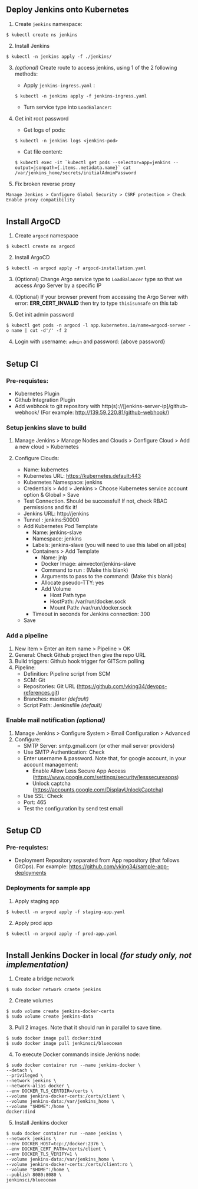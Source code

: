 ## Deploy Jenkins onto Kubernetes 

1. Create ```jenkins``` namespace:
```
$ kubectl create ns jenkins
```

2. Install Jenkins 
```
$ kubectl -n jenkins apply -f ./jenkins/
```

3. *(optional)* Create route to access jenkins, using 1 of the 2 following methods:
    - Apply ```jenkins-ingress.yaml``` :
    ```
    $ kubectl -n jenkins apply -f jenkins-ingress.yaml
    ```
    - Turn service type into ```LoadBalancer```:


4. Get init root password
    - Get logs of pods:
    ```
    $ kubectl -n jenkins logs <jenkins-pod>
    ```
    - Cat file content:
    ```
    $ kubectl exec -it `kubectl get pods --selector=app=jenkins --output=jsonpath={.items..metadata.name}` cat /var/jenkins_home/secrets/initialAdminPassword
    ```

5. Fix broken reverse proxy
```
Manage Jenkins > Configure Global Security > CSRF protection > Check Enable proxy compatibility
```

#

## Install ArgoCD
1. Create ```argocd``` namespace
```
$ kubectl create ns argocd
```

2. Install ArgoCD
```
$ kubectl -n argocd apply -f argocd-installation.yaml
```

3. (Optional) Change Argo service type to ```LoadBalancer``` type so that we access Argo Server by a specific IP

4. (Optional) If your browser prevent from accessing the Argo Server with error: __ERR_CERT_INVALID__ then try to type ```thisisunsafe``` on this tab

4. Get init admin password
```
$ kubectl get pods -n argocd -l app.kubernetes.io/name=argocd-server -o name | cut -d'/' -f 2
``` 

4. Login with username: ```admin``` and password: {above password}

#

## Setup CI

### Pre-requistes:
+ Kubernetes Plugin
+ Github Integration Plugin
+ Add webhook to git repository with http(s)://[jenkins-server-ip]/github-webhook/ (For example: http://139.59.220.81/github-webhook/)

### Setup jenkins slave to build
1. Manage Jenkins > Manage Nodes and Clouds > Configure Cloud > Add a new cloud > Kubernetes

2. Configure Clouds:
    * Name: kubernetes
    * Kubernetes URL: https://kubernetes.default:443
    * Kubernetes Namespace: jenkins
    * Credentials > Add > Jenkins > Choose Kubernetes service account option & Global > Save
    * Test Connection. Should be successful! If not, check RBAC permissions and fix it!
    * Jenkins URL: http://jenkins
    * Tunnel : jenkins:50000
    * Add Kubernetes Pod Template
        * Name: jenkins-slave
        * Namespace: jenkins
        * Labels: jenkins-slave (you will need to use this label on all jobs)
        * Containers > Add Template
            * Name: jnlp
            * Docker Image: aimvector/jenkins-slave
            * Command to run : (Make this blank)
            * Arguments to pass to the command: (Make this blank)
            * Allocate pseudo-TTY: yes
            * Add Volume
                * Host Path type
                * HostPath: /var/run/docker.sock
                * Mount Path: /var/run/docker.sock
        * Timeout in seconds for Jenkins connection: 300
    * Save

### Add a pipeline
1. New item > Enter an item name > Pipeline > OK
2. General: Check Github project then give the repo URL
3. Build triggers: Github hook trigger for GITScm polling
4. Pipeline:
    - Definition: Pipeline script from SCM
    - SCM: Git
    - Repositories: Git URL (https://github.com/vking34/devops-references.git)
    - Branches: master *(default)*
    - Script Path: Jenkinsfile *(default)*


### Enable mail notification *(optional)*
1. Manage Jenkins > Configure System > Email Configuration > Advanced
2. Configure:
    - SMTP Server: smtp.gmail.com (or other mail server providers)
    - Use SMTP Authentication: Check
    - Enter username & password. Note that, for google account, in your account management:
        - Enable Allow Less Secure App Access (https://www.google.com/settings/security/lesssecureapps)
        - Unlock captcha (https://accounts.google.com/DisplayUnlockCaptcha)
    - Use SSL: Check
    - Port: 465
    - Test the configuration by send test email

#
## Setup CD

### Pre-requistes:
- Deployment Repository separated from App repository (that follows GitOps). For example: https://github.com/vking34/sample-app-deployments

### Deployments for sample app

1. Apply staging app
```
$ kubectl -n argocd apply -f staging-app.yaml
```

2. Apply prod app
```
$ kubectl -n argocd apply -f prod-app.yaml
```

#

## Install Jenkins Docker in local *(for study only, not implementation)*

1. Create a bridge network
```
$ sudo docker network craete jenkins
```

2. Create volumes
```
$ sudo volume create jenkins-docker-certs
$ sudo volume create jenkins-data
```

3. Pull 2 images. Note that it should run in parallel to save time.
```
$ sudo docker image pull docker:bind
$ sudo docker image pull jenkinsci/blueocean
```

4. To execute Docker commands inside Jenkins node:
```
$ sudo docker container run --name jenkins-docker \
--detach \
--privileged \
--network jenkins \
--network-alias docker \
--env DOCKER_TLS_CERTDIR=/certs \
--volume jenkins-docker-certs:/certs/client \
--volume jenkins-data:/var/jenkins_home \
--volume "$HOME":/home \
docker:dind
```
    
5. Install Jenkins docker

```
$ sudo docker container run --name jenkins \
--network jenkins \
--env DOCKER_HOST=tcp://docker:2376 \
--env DOCKER_CERT_PATH=/certs/client \
--env DOCKER_TLS_VERIFY=1 \
--volume jenkins-data:/var/jenkins_home \
--volume jenkins-docker-certs:/certs/client:ro \
--volume "$HOME":/home \
--publish 8080:8080 \
jenkinsci/blueocean
```
#
